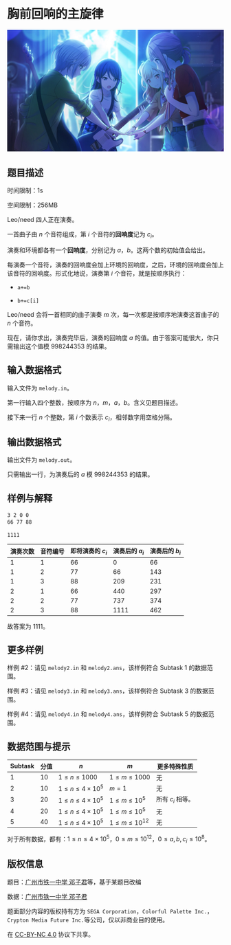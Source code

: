 # 胸前回响的主旋律

![串联心意的星光碎片](./card_001_010_normal_compressed.jpg)

## 题目描述

时间限制：1s

空间限制：256MB

Leo/need 四人正在演奏。

一首曲子由 $n$ 个音符组成，第 $i$ 个音符的**回响度**记为 $c_i$。

演奏和环境都各有一个**回响度**，分别记为 $a$，$b$。这两个数的初始值会给出。

每演奏一个音符，演奏的回响度会加上环境的回响度，之后，环境的回响度会加上该音符的回响度。形式化地说，演奏第 $i$ 个音符，就是按顺序执行：

- `a+=b`

- `b+=c[i]`

Leo/need 会将一首相同的曲子演奏 $m$ 次，每一次都是按顺序地演奏这首曲子的 $n$ 个音符。

现在，请你求出，演奏完毕后，演奏的回响度 $a$ 的值。由于答案可能很大，你只需输出这个值模 $998244353$ 的结果。

## 输入数据格式

输入文件为 `melody.in`。

第一行输入四个整数，按顺序为 $n$，$m$，$a$，$b$。含义见题目描述。

接下来一行 $n$ 个整数，第 $i$ 个数表示 $c_i$，相邻数字用空格分隔。

## 输出数据格式

输出文件为 `melody.out`。

只需输出一行，为演奏后的 $a$ 模 $998244353$ 的结果。

## 样例与解释

```input1
3 2 0 0
66 77 88
```

```output1
1111
```

| 演奏次数 | 音符编号 | 即将演奏的 $c_i$ | 演奏后的 $a_i$ | 演奏后的 $b_i$ |
| ---- | ---- | ----------- | ---------- | ---------- |
| 1    | 1    | $66$        | $0$        | $66$       |
| 1    | 2    | $77$        | $66$       | $143$      |
| 1    | 3    | $88$        | $209$      | $231$      |
| 2    | 1    | $66$        | $440$      | $297$      |
| 2    | 2    | $77$        | $737$      | $374$      |
| 2    | 3    | $88$        | $1111$     | $462$      |

故答案为 $1111$。

## 更多样例

样例 #2：请见 `melody2.in` 和 `melody2.ans`，该样例符合 Subtask 1 的数据范围。

样例 #3：请见 `melody3.in` 和 `melody3.ans`，该样例符合 Subtask 3 的数据范围。

样例 #4：请见 `melody4.in` 和 `melody4.ans`，该样例符合 Subtask 5 的数据范围。

## 数据范围与提示

| Subtask | 分值  | $n$                    | $m$                | 更多特殊性质       |
| ------- | --- | ---------------------- | ------------------ | ------------ |
| 1       | 10  | $1\le n\le1000$        | $1\le m\le1000$    | 无            |
| 2       | 10  | $1\le n\le4\times10^5$ | $m=1$              | 无            |
| 3       | 20  | $1\le n\le4\times10^5$ | $1\le m\le10^5$    | 所有 $c_i$ 相等。 |
| 4       | 20  | $1\le n\le4\times10^5$ | $1\le m\le10^5$    | 无            |
| 5       | 40  | $1\le n\le4\times10^5$ | $1\le m\le10^{12}$ | 无            |

对于所有数据，都有：$1\le n\le4\times10^5$，$0\le m\le10^{12}$，$0\le a,b,c_i\le10^8$。

## 版权信息

题目：[广州市铁一中学 邓子君](https://www.luogu.com.cn/user/387836)等，基于某题目改编

数据：[广州市铁一中学 邓子君](https://www.luogu.com.cn/user/387836)

题面部分内容的版权持有方为 `SEGA Corporation`，`Colorful Palette Inc.`，`Crypton Media Future Inc.`等公司，仅以非商业目的使用。

在 [CC-BY-NC 4.0](https://creativecommons.org/licenses/by-nc/4.0/legalcode.zh-hans) 协议下共享。